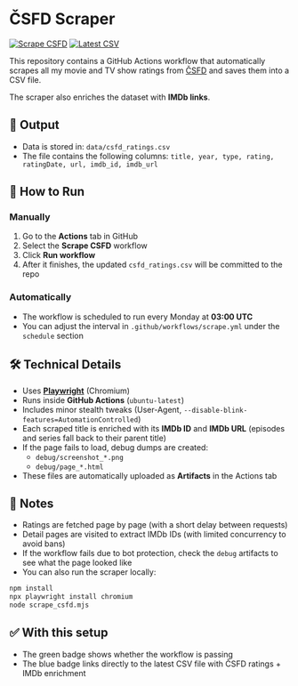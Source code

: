 # ČSFD Scraper

[![Scrape CSFD](https://github.com/ludivitto/csfd-chatgpt/actions/workflows/scrape.yml/badge.svg)](https://github.com/ludivitto/csfd-chatgpt/actions/workflows/scrape.yml)
[![Latest CSV](https://img.shields.io/badge/data-csfd__ratings.csv-blue)](https://raw.githubusercontent.com/ludivitto/csfd-chatgpt/main/data/csfd_ratings.csv)

This repository contains a GitHub Actions workflow that automatically scrapes all my movie and TV show ratings from [ČSFD](https://www.csfd.cz/) and saves them into a CSV file.

The scraper also enriches the dataset with **IMDb links**.

## 📂 Output

- Data is stored in: `data/csfd_ratings.csv`
- The file contains the following columns: `title, year, type, rating, ratingDate, url, imdb_id, imdb_url`

## 🚀 How to Run

### Manually
1. Go to the **Actions** tab in GitHub
2. Select the **Scrape CSFD** workflow
3. Click **Run workflow**
4. After it finishes, the updated `csfd_ratings.csv` will be committed to the repo

### Automatically
- The workflow is scheduled to run every Monday at **03:00 UTC**
- You can adjust the interval in `.github/workflows/scrape.yml` under the `schedule` section

## 🛠️ Technical Details

- Uses **[Playwright](https://playwright.dev/)** (Chromium)
- Runs inside **GitHub Actions** (`ubuntu-latest`)
- Includes minor stealth tweaks (User-Agent, `--disable-blink-features=AutomationControlled`)
- Each scraped title is enriched with its **IMDb ID** and **IMDb URL** (episodes and series fall back to their parent title)
- If the page fails to load, debug dumps are created:
  - `debug/screenshot_*.png`
  - `debug/page_*.html`
- These files are automatically uploaded as **Artifacts** in the Actions tab

## 📝 Notes

- Ratings are fetched page by page (with a short delay between requests)
- Detail pages are visited to extract IMDb IDs (with limited concurrency to avoid bans)
- If the workflow fails due to bot protection, check the `debug` artifacts to see what the page looked like
- You can also run the scraper locally:

```bash
npm install
npx playwright install chromium
node scrape_csfd.mjs
```

## ✅ With this setup

- The green badge shows whether the workflow is passing
- The blue badge links directly to the latest CSV file with ČSFD ratings + IMDb enrichment
